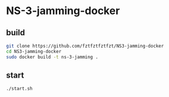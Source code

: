 # NS-3-jamming-docker

## build
```bash
git clone https://github.com/fztfztfztfzt/NS3-jamming-docker
cd NS3-jamming-docker
sudo docker build -t ns-3-jamming .
```

## start
`./start.sh`
